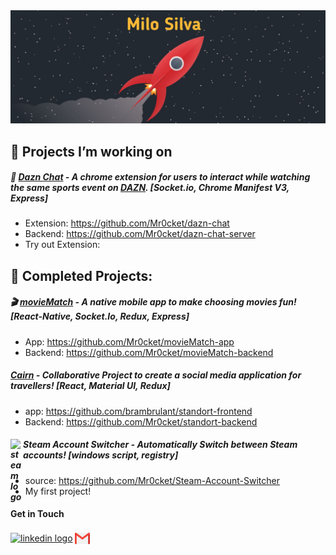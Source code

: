 <img src="images/Rocket-header-1.jpeg" alt="header pic"/>


## :seedling: Projects I’m working on 

##### 💬 [Dazn Chat](https://github.com/Mr0cket/dazn-chat) - A chrome extension for users to interact while watching the same sports event on [DAZN](https://www.dazn.com/). [Socket.io, Chrome Manifest V3, Express]
  - Extension: https://github.com/Mr0cket/dazn-chat
  - Backend: https://github.com/Mr0cket/dazn-chat-server
  - Try out Extension: 

## :deciduous_tree: Completed Projects:

##### 🎬 [movieMatch](https://github.com/Mr0cket/movieMatch-app) - A native mobile app to make choosing movies fun! [React-Native, Socket.Io, Redux, Express]
  - App: https://github.com/Mr0cket/movieMatch-app
  - Backend: https://github.com/Mr0cket/movieMatch-backend


##### [Cairn](https://github.com/brambrulant/standort-frontend) - Collaborative Project to create a social media application for travellers! [React, Material UI, Redux]
  - app: https://github.com/brambrulant/standort-frontend
  - Backend: https://github.com/Mr0cket/standort-backend

##### <img align="left" alt="steam logo" width="20px" src="https://static.wikia.nocookie.net/logopedia/images/5/56/Steam_Icon_2014.svg" /> Steam Account Switcher - Automatically Switch between Steam accounts! [windows script, registry]
  - source: https://github.com/Mr0cket/Steam-Account-Switcher
  - My first project!

#### Get in Touch
[<img align="center" alt="linkedin logo" width="24px" src="https://www.flaticon.com/svg/static/icons/svg/61/61109.svg"/>](https://www.linkedin.com/in/milo-silva/)  [<img  align="center" width="24px" src="images/gmail-512.webp" alt="mail icon"/>](mailto:milo.silva234@gmail.com)

<!--
**Mr0cket/Mr0cket** is a ✨ _special_ ✨ repository because its `README.md` (this file) appears on your GitHub profile.

Here are some ideas to get you started:

- 🔭 I’m currently working on ...
- 🌱 I’m currently learning ...
- 👯 I’m looking to collaborate on ...
- 🤔 I’m looking for help with ...
- 💬 Ask me about ...
- 📫 How to reach me: ...
- 😄 Pronouns: ...
- ⚡ Fun fact: ...
-->
